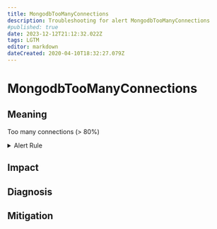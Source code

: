```yaml
---
title: MongodbTooManyConnections
description: Troubleshooting for alert MongodbTooManyConnections
#published: true
date: 2023-12-12T21:12:32.022Z
tags: LGTM
editor: markdown
dateCreated: 2020-04-10T18:32:27.079Z
---
```


# MongodbTooManyConnections

## Meaning
[//]: # "Short paragraph that explains what the alert means"
Too many connections (> 80%)

<details>
  <summary>Alert Rule</summary>

  ```yaml
alert: MongodbTooManyConnections
expr: avg by(instance) (rate(mongodb_connections{state="current"}[1m])) / avg by(instance) (sum (mongodb_connections) by (instance)) * 100 > 80
for: 2m
labels:
    severity: warning
annotations:
    summary: MongoDB too many connections (instance {{ $labels.instance }})
    description: |-
        Too many connections (> 80%)
          VALUE = {{ $value }}
          LABELS = {{ $labels }}
    runbook: https://github.com/srerun/prometheus-alerts/content/runbooks/MongodbTooManyConnections

  ```
</details>


## Impact
[//]: # "What could / will happen if the alert is not addressed"



## Diagnosis
[//]: # "Steps to take to identify the cause of the problem"



## Mitigation
[//]: # "The steps necessary to resolve the alert"
